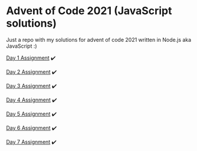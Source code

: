 # Advent of Code 2021 (JavaScript solutions)

Just a repo with my solutions for advent of code 2021 written in Node.js aka JavaScript :)

[Day 1 Assignment](https://adventofcode.com/2021/day/1) :heavy_check_mark:

[Day 2 Assignment](https://adventofcode.com/2021/day/2) :heavy_check_mark:

[Day 3 Assignment](https://adventofcode.com/2021/day/3) :heavy_check_mark:

[Day 4 Assignment](https://adventofcode.com/2021/day/4) :heavy_check_mark:

[Day 5 Assignment](https://adventofcode.com/2021/day/5) :heavy_check_mark:

[Day 6 Assignment](https://adventofcode.com/2021/day/6) :heavy_check_mark:

[Day 7 Assignment](https://adventofcode.com/2021/day/7) :heavy_check_mark:
